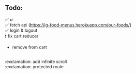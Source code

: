## Todo:

:white_check_mark: ui
<br>
:white_check_mark: fetch api (https://ig-food-menus.herokuapp.com/our-foods/)
<br>
:white_check_mark: login & logout
<br>
:exclamation: fix cart reducer
<br> 
- remove from cart
<br>
:exclamation: add infinite scroll
<br>
:exclamation: protected route
<br>


